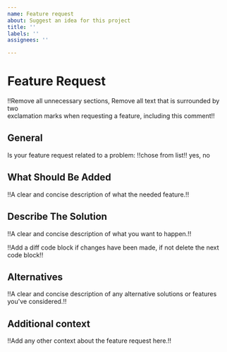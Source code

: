 ```yaml
---
name: Feature request
about: Suggest an idea for this project
title: ''
labels: ''
assignees: ''

---
```


# Feature Request

!!Remove all unnecessary sections, Remove all text that is surrounded by two \
exclamation marks when requesting a feature, including this comment!!

## General

Is your feature request related to a problem: !!chose from list!! yes, no

## What Should Be Added

!!A clear and concise description of what the needed feature.!!

## Describe The Solution

!!A clear and concise description of what you want to happen.!!

!!Add a diff code block if changes have been made, if not delete the next code block!!

## Alternatives

!!A clear and concise description of any alternative solutions or features you've considered.!!

## Additional context

!!Add any other context about the feature request here.!!
